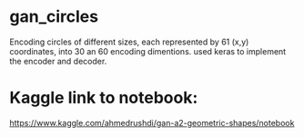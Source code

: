 # gan_circles
Encoding circles of different sizes, each represented by 61 (x,y) coordinates, into 30 an 60 encoding dimentions.
used keras to implement the encoder and decoder.
# Kaggle link to notebook:
https://www.kaggle.com/ahmedrushdi/gan-a2-geometric-shapes/notebook
